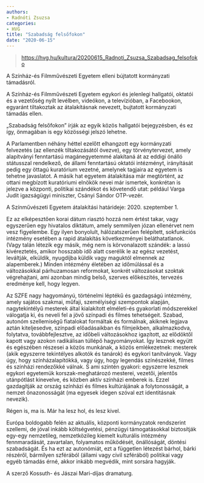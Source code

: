 ```yaml
---
authors:
- Radnóti Zsuzsa
categories:
- HVG
title: "Szabadság felsőfokon"
date: "2020-06-15"
---
```


> https://hvg.hu/kultura/20200615_Radnoti_Zsuzsa_Szabadsag_felsofoko

A Színház-és Filmművészeti Egyetem elleni bújtatott kormányzati támadásról.

A Színház-és Filmművészeti Egyetem egykori és jelenlegi hallgatói, oktatói és a vezetőség nyílt levélben, videókon, a televízióban, a Facebookon, egyaránt tiltakoztak az átalakításnak nevezett, bujtatott kormányzati támadás ellen.

„Szabadság felsőfokon”  írják az egyik közös hallgatói bejegyzésben, és ez így, önmagában is egy közösségi jelszó lehetne.

A Parlamentben néhány héttel ezelőtt elhangzott egy kormányzati felvezetés (az ellenzék tiltakozásától övezve), egy törvénytervezet, amely alapítványi fenntartású magánegyetemmé alakítaná át az eddigi önálló státusszal rendelkező, de állami fenntartású oktatói intézményt, irányítását pedig egy öttagú kuratórium vezetné, amelynek tagjaira az egyetem is tehetne javaslatot. A másik hat egyetem átalakítása már megtörtént, az ottani megbízott kuratóriumi elnökök nevei már ismertek, konkrétan is jelezve a központi, politikai szándékot és követendő utat: például Varga Judit igazságügyi miniszter, Csányi Sándor OTP-vezér.

A Színművészeti Egyetem átalakítási határideje: 2020. szeptember 1.

Ez az elképesztően korai dátum riasztó hozzá nem értést takar, vagy egyszerűen egy hivatalos diktátum, amely semmilyen józan ellenérvet nem vesz figyelembe. Egy ilyen bonyolult, hálózatszerűen felépített, sokfunkciós intézmény esetében a rapid átalakítás következményei beláthatatlanok. (Vagy talán létezik egy másik, még nem is körvonalazott szándék: a lassú kivéreztetés, amikor hosszabb idő alatt cserélik le az egész vezetést, leváltják, elküldik, nyugdíjba küldik vagy maguktól elmennek az alapemberek.) Minden intézmény életében az időmúlással és a változásokkal párhuzamosan reformokat, konkrét változásokat szoktak végrehajtani, ami azonban mindig belső, szerves előkészítés, tervezés eredménye kell, hogy legyen.

Az SZFE nagy hagyományú, történelmi léptékű és gazdagságú intézmény, amely sajátos szakmai, műfaji, személyiségi szempontok alapján, nagytekintélyű mesterek által kialakított elméleti-és gyakorlati módszerekkel válogatja ki, és neveli fel a jövő színpadi és filmes tehetségeit. Szabad, autonóm szellemiségű fiatalokat formáltak és formálnak, akiknek legjava aztán kiteljesedve, színpadi előadásaikban és filmjeikben, alkalmazkodva, folytatva, továbbfejlesztve, az időbeli változásokhoz igazított, az elődöktől kapott vagy azokon radikálisan túllépő hagyományokat. Így lesznek együtt és egészében részesei a közös munkának, a közös emlékezetnek: mesterek (akik egyszerre tekintélyes alkotók és tanárok) és egykori tanítványok. Vagy úgy, hogy színházalapítókká, vagy úgy, hogy legendás színészekké, filmes és színházi rendezőkké válnak. S ami szintén gyakori: egyszerre lesznek egykori egyetemük korszak-meghatározó mesterei, vezetői, jelentős utánpótlást kinevelve, és közben aktív színházi emberek is. Ezzel gazdagítják az ország színházi és filmes kultúrájának a folytonosságát, a nemzet önazonosságát (ma egyesek idegen szóval ezt identitásnak nevezik).

Régen is, ma is. Már ha lesz hol, és lesz kivel.

Európa boldogabb felén az aktuális, központi kormányzatok rendszerint szellemi, de jóval inkább költségvetési, pénzügyi támogatásokkal biztosítják egy-egy nemzetileg, nemzetközileg kiemelt kulturális intézmény fennmaradását, zavartalan, folyamatos működését, önállóságát, döntési szabadságát. És ha ezt az autonómiát, ezt a független létezést bárhol, bárki részéről, bármilyen szférából (állami vagy civil szférából) politikai vagy egyéb támadás érné, akkor inkább megvédik, mint sorsára hagyják.

A szerző Kossuth- és Jászai Mari-díjas dramaturg.

